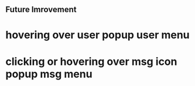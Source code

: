 
## Future Imrovement

# hovering over user popup user menu

# clicking or hovering over msg         icon popup msg menu

